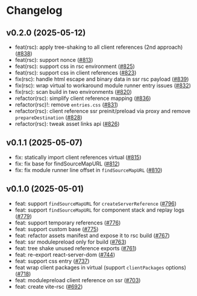 # Changelog

## v0.2.0 (2025-05-12)

- feat(rsc): apply tree-shaking to all client references (2nd approach) ([#838](https://github.com/hi-ogawa/vite-plugins/pull/838))
- feat(rsc): support nonce ([#813](https://github.com/hi-ogawa/vite-plugins/pull/813))
- feat(rsc): support css in rsc environment ([#825](https://github.com/hi-ogawa/vite-plugins/pull/825))
- feat(rsc): support css in client references ([#823](https://github.com/hi-ogawa/vite-plugins/pull/823))
- fix(rsc): handle html escape and binary data in ssr rsc payload ([#839](https://github.com/hi-ogawa/vite-plugins/pull/839))
- fix(rsc): wrap virtual to workaround module runner entry issues ([#832](https://github.com/hi-ogawa/vite-plugins/pull/832))
- fix(rsc): scan build in two environments ([#820](https://github.com/hi-ogawa/vite-plugins/pull/820))
- refactor(rsc): simplify client reference mapping ([#836](https://github.com/hi-ogawa/vite-plugins/pull/836))
- refactor(rsc)!: remove `entries.css` ([#831](https://github.com/hi-ogawa/vite-plugins/pull/831))
- refactor(rsc): client reference ssr preinit/preload via proxy and remove `prepareDestination` ([#828](https://github.com/hi-ogawa/vite-plugins/pull/828))
- refactor(rsc): tweak asset links api ([#826](https://github.com/hi-ogawa/vite-plugins/pull/826))

## v0.1.1 (2025-05-07)

- fix: statically import client references virtual ([#815](https://github.com/hi-ogawa/vite-plugins/pull/815))
- fix: fix base for findSourceMapURL ([#812](https://github.com/hi-ogawa/vite-plugins/pull/812))
- fix: fix module runner line offset in `findSourceMapURL` ([#810](https://github.com/hi-ogawa/vite-plugins/pull/810))

## v0.1.0 (2025-05-01)

- feat: support `findSourceMapURL` for `createServerReference` ([#796](https://github.com/hi-ogawa/vite-plugins/pull/796))
- feat: support `findSourceMapURL` for component stack and replay logs ([#779](https://github.com/hi-ogawa/vite-plugins/pull/779))
- feat: support temporary references ([#776](https://github.com/hi-ogawa/vite-plugins/pull/776))
- feat: support custom base ([#775](https://github.com/hi-ogawa/vite-plugins/pull/775))
- feat: refactor assets manifest and expose it to rsc build ([#767](https://github.com/hi-ogawa/vite-plugins/pull/767))
- feat: ssr modulepreload only for build ([#763](https://github.com/hi-ogawa/vite-plugins/pull/763))
- feat: tree shake unused reference exports ([#761](https://github.com/hi-ogawa/vite-plugins/pull/761))
- feat: re-export react-server-dom ([#744](https://github.com/hi-ogawa/vite-plugins/pull/744))
- feat: support css entry ([#737](https://github.com/hi-ogawa/vite-plugins/pull/737))
- feat wrap client packages in virtual (support `clientPackages` options) ([#718](https://github.com/hi-ogawa/vite-plugins/pull/718))
- feat: modulepreload client reference on ssr ([#703](https://github.com/hi-ogawa/vite-plugins/pull/703))
- feat: create vite-rsc ([#692](https://github.com/hi-ogawa/vite-plugins/pull/692))
